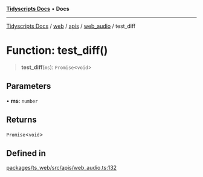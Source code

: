 [**Tidyscripts Docs**](../../../../../../../README.md) • **Docs**

***

[Tidyscripts Docs](../../../../../../../globals.md) / [web](../../../../../README.md) / [apis](../../../README.md) / [web\_audio](../README.md) / test\_diff

# Function: test\_diff()

> **test\_diff**(`ms`): `Promise`\<`void`\>

## Parameters

• **ms**: `number`

## Returns

`Promise`\<`void`\>

## Defined in

[packages/ts\_web/src/apis/web\_audio.ts:132](https://github.com/sheunaluko/tidyscripts/blob/master/packages/ts_web/src/apis/web_audio.ts#L132)
